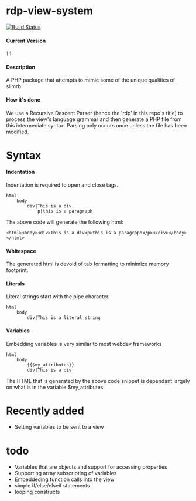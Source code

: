 # rdp-view-system

[![Build Status](https://travis-ci.org/wmerfalen/rdp-view-system.svg?branch=master)](https://travis-ci.org/wmerfalen/rdp-view-system)

#### Current Version
1.1

#### Description
A PHP package that attempts to mimic some of the unique qualities of slimrb. 

#### How it's done
We use a Recursive Descent Parser (hence the 'rdp' in this repo's title) to process the view's language grammar and then generate a PHP file from this intermediate syntax. Parsing only occurs once unless the file has been modified. 

# Syntax
#### Indentation
Indentation is required to open and close tags. 
```
html
	body
		div|This is a div
			p|this is a paragraph
```
The above code will generate the following html:
```
<html><body><div>This is a div<p>this is a paragraph</p></div></body></html>
```
#### Whitespace
The generated html is devoid of tab formatting to minimize memory footprint.
#### Literals
Literal strings start with the pipe character. 
```
html
	body
		div|This is a literal string
```
#### Variables
Embedding variables is very similar to most webdev frameworks
```
html
	body
		{{$my_attributes}}
		div|This is a div
```
The HTML that is generated by the above code snippet is dependant largely on what is in the variable $my_attributes. 
# Recently added
* Setting variables to be sent to a view

# todo
* Variables that are objects and support for accessing properties 
* Supporting array subscripting of variables
* Embeddeding function calls into the view
* simple if/else/elseif statements
* looping constructs
